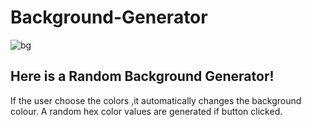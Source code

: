 # Background-Generator
![bg](https://github.com/Priyanga-Developer/Background-Generator/assets/144471073/57e89a9e-9c31-46f3-b1f8-66c439c3f413)

Here is a Random Background Generator!
---------------------------

If the user choose the colors ,it automatically changes the background colour.
A random hex color values are generated if button clicked.
